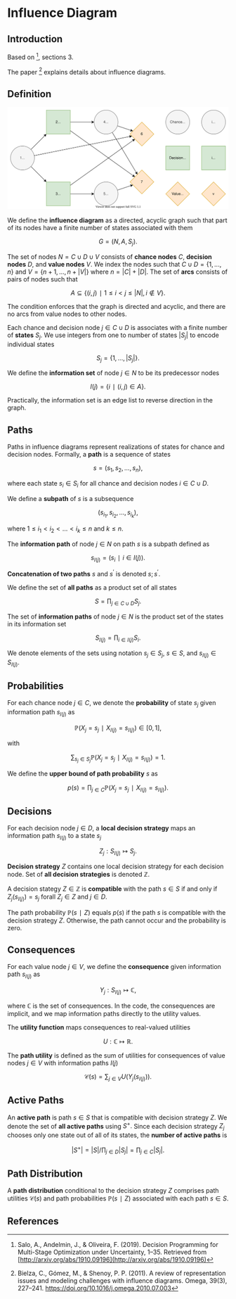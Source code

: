# Influence Diagram
## Introduction
Based on [^1], sections 3.

The paper [^2] explains details about influence diagrams.


## Definition
![](figures/influence-diagram.svg)

We define the **influence diagram** as a directed, acyclic graph such that part of its nodes have a finite number of states associated with them

$$G=(N,A,S_j).$$

The set of nodes $N=C∪D∪V$ consists of **chance nodes** $C,$ **decision nodes** $D,$ and **value nodes** $V$. We index the nodes such that $C∪D=\{1,...,n\}$ and $V=\{n+1,...,n+|V|\}$ where $n=|C|+|D|.$ The set of **arcs** consists of pairs of nodes such that

$$A⊆\{(i,j)∣1≤i<j≤|N|,i∉V\}.$$

The condition enforces that the graph is directed and acyclic, and there are no arcs from value nodes to other nodes.

Each chance and decision node $j∈C∪D$ is associates with a finite number of **states** $S_j.$ We use integers from one to number of states $|S_j|$ to encode individual states

$$S_j=\{1,...,|S_j|\}.$$

We define the **information set** of node $j∈N$ to be its predecessor nodes

$$I(j)=\{i∣(i,j)∈A\}.$$

Practically, the information set is an edge list to reverse direction in the graph.


## Paths
Paths in influence diagrams represent realizations of states for chance and decision nodes. Formally, a **path** is a sequence of states

$$s=(s_1, s_2, ...,s_n),$$

where each state $s_i∈S_i$ for all chance and decision nodes $i∈C∪D.$

We define a **subpath** of $s$ is a subsequence

$$(s_{i_1}, s_{i_2}, ..., s_{i_{k}}),$$

where $1≤i_1<i_2<...<i_k≤n$ and $k≤n.$

The **information path** of node $j∈N$ on path $s$ is a subpath defined as

$$s_{I(j)}=(s_i ∣ i∈I(j)).$$

**Concatenation of two paths** $s$ and $s^′$ is denoted $s;s^′.$

We define the set of **all paths** as a product set of all states

$$S=∏_{j∈C∪D} S_j.$$

The set of **information paths** of node $j∈N$ is the product set of the states in its information set

$$S_{I(j)}=∏_{i∈I(j)} S_i.$$

We denote elements of the sets using notation $s_j∈S_j$, $s∈S$, and $s_{I(j)}∈S_{I(j)}.$


## Probabilities
For each chance node $j∈C$, we denote the **probability** of state $s_j$ given information path $s_{I(j)}$ as

$$ℙ(X_j=s_j∣X_{I(j)}=s_{I(j)})∈[0, 1],$$

with

$$∑_{s_j∈S_j} ℙ(X_j=s_j∣X_{I(j)}=s_{I(j)}) = 1.$$

We define the **upper bound of path probability** $s$ as

$$p(s) = ∏_{j∈C} ℙ(X_j=s_j∣X_{I(j)}=s_{I(j)}).$$


## Decisions
For each decision node $j∈D,$ a **local decision strategy** maps an information path $s_{I(j)}$ to a state $s_j$

$$Z_j:S_{I(j)}↦S_j.$$

**Decision strategy** $Z$ contains one local decision strategy for each decision node. Set of **all decision strategies** is denoted $ℤ.$

A decision stategy $Z∈ℤ$ is **compatible** with the path $s∈S$ if and only if $Z_j(s_{I(j)})=s_j$ forall $Z_j∈Z$ and $j∈D.$

The path probability $ℙ(s∣Z)$ equals $p(s)$ if the path $s$ is compatible with the decision strategy $Z$. Otherwise, the path cannot occur and the probability is zero.


## Consequences
For each value node $j∈V$, we define the **consequence** given information path $s_{I(j)}$ as

$$Y_j:S_{I(j)}↦ℂ,$$

where $ℂ$ is the set of consequences. In the code, the consequences are implicit, and we map information paths directly to the utility values.

The **utility function** maps consequences to real-valued utilities

$$U:ℂ↦ℝ.$$

The **path utility** is defined as the sum of utilities for consequences of value nodes $j∈V$ with information paths $I(j)$

$$\mathcal{C}(s) = ∑_{j∈V} U(Y_j(s_{I(j)})).$$


## Active Paths
An **active path** is path $s∈S$ that is compatible with decision strategy $Z.$ We denote the set of **all active paths** using $S^+.$ Since each decision strategy $Z_j$ chooses only one state out of all of its states, the **number of active paths** is

$$|S^+|=|S|/\prod_{j∈D}|S_j|=\prod_{j∈C}|S_j|.$$


## Path Distribution
A **path distribution** conditional to the decision strategy $Z$ comprises path utilities $\mathcal{C}(s)$ and path probabilities $ℙ(s∣Z)$ associated with each path $s∈S.$


## References
[^1]: Salo, A., Andelmin, J., & Oliveira, F. (2019). Decision Programming for Multi-Stage Optimization under Uncertainty, 1–35. Retrieved from [http://arxiv.org/abs/1910.09196](http://arxiv.org/abs/1910.09196)

[^2]: Bielza, C., Gómez, M., & Shenoy, P. P. (2011). A review of representation issues and modeling challenges with influence diagrams. Omega, 39(3), 227–241. https://doi.org/10.1016/j.omega.2010.07.003
